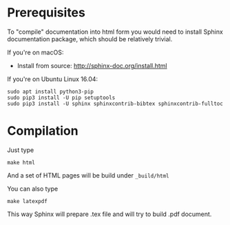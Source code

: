 Prerequisites
=============

To "compile" documentation into html form you would need to install Sphinx documentation package, which should be relatively trivial.

If you're on macOS:

- Install from source: http://sphinx-doc.org/install.html

If you're on Ubuntu Linux 16.04:

    sudo apt install python3-pip
    sudo pip3 install -U pip setuptools
    sudo pip3 install -U sphinx sphinxcontrib-bibtex sphinxcontrib-fulltoc

Compilation
===========

Just type

    make html

And a set of HTML pages will be build under ``_build/html``


You can also type

    make latexpdf

This way Sphinx will prepare .tex file and will try to build .pdf document.

